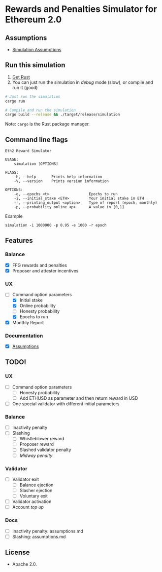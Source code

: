 # Rewards and Penalties Simulator for Ethereum 2.0

## Assumptions

* [Simulation Assumptions](assumptions.md)

## Run this simulation

1. [Get Rust](https://www.rust-lang.org/learn/get-started)
2. You can just run the simulation in _debug_ mode (slow), or compile and run it (good)

```bash
# Just run the simulation
cargo run

# Compile and run the simulation
cargo build --release && ./target/release/simulation

```

Note: `cargo` is the Rust package manager.

## Command line flags

```
Eth2 Reward Simulator 

USAGE:
    simulation [OPTIONS]

FLAGS:
    -h, --help       Prints help information
    -V, --version    Prints version information

OPTIONS:
    -e, --epochs <t>                  Epochs to run
    -i, --initial_stake <ETH>         Your initial stake in ETH
    -r, --printing_output <option>    Type of report (epoch, monthly)
    -p, --probability_online <p>      A value in [0,1]
```

Example

```
simulation -i 1000000 -p 0.95 -e 1000 -r epoch
```

## Features
### Balance

- [x] FFG rewards and penalties
- [x] Proposer and attester incentives

### UX
- [ ] Command option parameters
  - [x] Initial stake
  - [x] Online probability
  - [ ] Honesty probability
  - [x] Epochs to run
- [x] Monthly Report

### Documentation

- [x] [Assumptions](/assumptions.md)

## TODO!
### UX
- [ ] Command option parameters
  - [ ] Honesty probability
  - [ ] Add ETHUSD as parameter and then return reward in USD
- [ ] One special validator with different initial parameters

### Balance
- [ ] Inactivity penalty
- [ ] Slashing
  - [ ] Whistleblower reward
  - [ ] Proposer reward
  - [ ] Slashed validator penalty
  - [ ] _Midway penalty_

### Validator
- [ ] Validator exit
  - [ ] Balance ejection
  - [ ] Slasher ejection
  - [ ] Voluntary exit
- [ ] Validator activation
- [ ] Account _top up_

### Docs
- [ ] Inactivity penalty: assumptions.md
- [ ] Slashing: assumptions.md

## License

* Apache 2.0.
